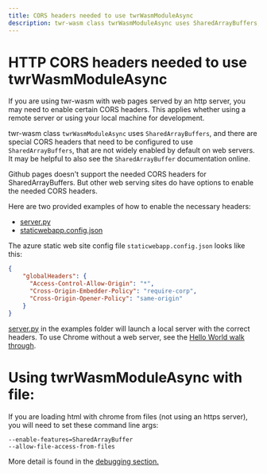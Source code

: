 ```yaml
---
title: CORS headers needed to use twrWasmModuleAsync
description: twr-wasm class twrWasmModuleAsync uses SharedArrayBuffers, and there are special CORS headers that need to be enabled to use SharedArrayBuffers.
---
```


# HTTP CORS headers needed to use twrWasmModuleAsync

If you are using twr-wasm with web pages served by an http server, you may need to enable certain CORS headers.  This applies whether using a remote server or using your local machine for development.

twr-wasm class `twrWasmModuleAsync` uses `SharedArrayBuffers`, and there are special CORS headers that need to be configured to use `SharedArrayBuffers`, that are not widely enabled by default on web servers.  It may be helpful to also see the `SharedArrayBuffer` documentation online.

Github pages doesn't support the needed CORS headers for SharedArrayBuffers.  But other web serving sites do have options to enable the needed CORS headers.

Here are two provided examples of how to enable the necessary headers:

- [server.py](https://github.com/twiddlingbits/twr-wasm/blob/main/examples/server.py) 
- [staticwebapp.config.json](https://github.com/twiddlingbits/twr-wasm/blob/main/scripts/staticwebapp.config.json) 

The azure static web site config file `staticwebapp.config.json` looks like this:
~~~json
{
    "globalHeaders": {
      "Access-Control-Allow-Origin": "*",
      "Cross-Origin-Embedder-Policy": "require-corp",
      "Cross-Origin-Opener-Policy": "same-origin"
    }
}
~~~

[server.py](https://github.com/twiddlingbits/twr-wasm/blob/main/examples/server.py) in the examples folder will launch a local server with the correct headers.  To use Chrome without a web server, see the [Hello World walk through](../gettingstarted/helloworld.md).

# Using twrWasmModuleAsync with file:

If you are loading html with chrome from files (not using an https server), you will need to set these command line args:

~~~
--enable-features=SharedArrayBuffer
--allow-file-access-from-files
~~~

More detail is found in the [debugging section.](../gettingstarted/debugging.md)
